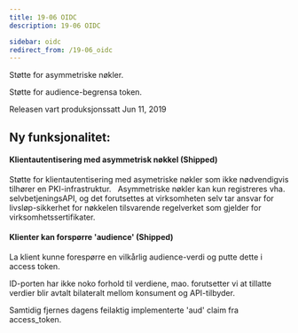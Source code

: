 ```yaml
---
title: 19-06 OIDC
description: 19-06 OIDC

sidebar: oidc
redirect_from: /19-06_oidc
---
```



Støtte for asymmetriske nøkler.

Støtte for audience-begrensa token.



Releasen vart produksjonssatt Jun 11, 2019

## Ny funksjonalitet:


#### Klientautentisering med asymmetrisk nøkkel (Shipped)

Støtte for klientautentisering med asymetriske nøkler som ikke nødvendigvis tilhører en PKI-infrastruktur.&nbsp; &nbsp;Asymmetriske nøkler kan kun registreres vha. selvbetjeningsAPI, og det forutsettes at virksomheten selv tar ansvar for livsløp-sikkerhet for nøkkelen tilsvarende regelverket som gjelder for virksomhetssertifikater.




#### Klienter kan forspørre 'audience' (Shipped)

La klient kunne forespørre en vilkårlig audience-verdi og putte dette i access token.

ID-porten har ikke noko forhold til verdiene, mao. forutsetter vi at tillatte verdier blir avtalt bilateralt mellom konsument og API-tilbyder.

Samtidig fjernes dagens feilaktig implementerte 'aud' claim fra access\_token.

